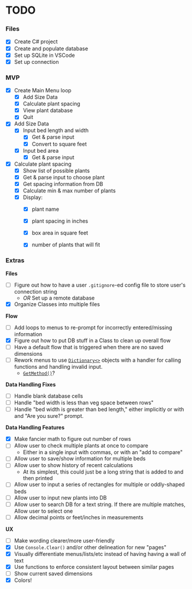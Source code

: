 # TODO
### Files
- [x] Create C# project
- [x] Create and populate database
- [x] Set up SQLite in VSCode
- [x] Set up connection

### MVP
- [x] Create Main Menu loop
	- [x] Add Size Data
	- [x] Calculate plant spacing
	- [x] View plant database
	- [x] Quit
- [x] Add Size Data
	- [x] Input bed length and width
		- [x] Get & parse input
		- [x] Convert to square feet
	- [x] Input bed area
		- [x] Get & parse input
- [x] Calculate plant spacing
	- [x] Show list of possible plants
	- [x] Get & parse input to choose plant
	- [x] Get spacing information from DB
	- [x] Calculate min & max number of plants
	- [x] Display:
		- [x] plant name
		- [x] plant spacing in inches
		- [x] box area in square feet
		- [x] number of plants that will fit


### Extras
**Files**
- [ ] Figure out how to have a user `.gitignore`-ed config file to store user's connection string
	- _OR_ Set up a remote database
- [x] Organize Classes into multiple files

**Flow**
- [ ] Add loops to menus to re-prompt for incorrectly entered/missing information
- [x] Figure out how to put DB stuff in a Class to clean up overall flow
- [ ] Have a default flow that is triggered when there are no saved dimensions
- [ ] Rework menus to use [`Dictionary<>`](https://docs.microsoft.com/en-us/dotnet/api/system.collections.generic.dictionary-2) objects with a handler for calling functions and handling invalid input.
	- [`GetMethod()`](https://docs.microsoft.com/en-us/dotnet/api/system.type.getmethod?view=net-6.0)?

**Data Handling Fixes**
- [ ] Handle blank database cells
- [ ] Handle "bed width is less than veg space between rows"
- [ ] Handle "bed width is greater than bed length," either implicitly or with and "Are you sure?" prompt.

**Data Handling Features**
- [x] Make fancier math to figure out number of rows
- [ ] Allow user to check multiple plants at once to compare
	- Either in a single input with commas, or with an "add to compare"
- [ ] Allow user to save/show information for multiple beds
- [ ] Allow user to show history of recent calculations
	- At its simplest, this could just be a long string that is added to and then printed
- [ ] Allow user to input a series of rectangles for multiple or oddly-shaped beds
- [ ] Allow user to input new plants into DB
- [ ] Allow user to search DB for a text string. If there are multiple matches, Allow user to select one
- [ ] Allow decimal points or feet/inches in measurements

**UX**
- [ ] Make wording clearer/more user-friendly
- [x] Use `Console.Clear()` and/or other delineation for new "pages"
- [x] Visually differentiate menus/lists/etc instead of having having a wall of text
- [x] Use functions to enforce consistent layout between similar pages
- [ ] Show current saved dimensions
- [x] Colors!